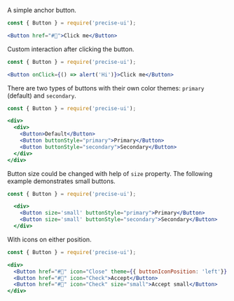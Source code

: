 A simple anchor button.

```jsx
const { Button } = require('precise-ui');

<Button href="#🍕">Click me</Button>
```

Custom interaction after clicking the button.

```jsx
const { Button } = require('precise-ui');

<Button onClick={() => alert('Hi')}>Click me</Button>
```

There are two types of buttons with their own color themes: `primary` (default) and `secondary`.

```jsx
const { Button } = require('precise-ui');

<div>
  <div>
    <Button>Default</Button>
    <Button buttonStyle="primary">Primary</Button>
    <Button buttonStyle="secondary">Secondary</Button>
  </div>
</div>

```

Button size could be changed with help of `size` property. The following example demonstrates small buttons.

```jsx
const { Button } = require('precise-ui');

  <div>
    <Button size='small' buttonStyle="primary">Primary</Button>
    <Button size='small' buttonStyle="secondary">Secondary</Button>
  </div>
```

With icons on either position.

```jsx
const { Button } = require('precise-ui');

<div>
  <Button href="#🍕" icon="Close" theme={{ buttonIconPosition: 'left'}} buttonStyle='secondary'>Abort</Button>
  <Button href="#🍕" icon="Check">Accept</Button>
  <Button href="#🍕" icon="Check" size="small">Accept small</Button>
</div>
```
